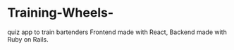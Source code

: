 # Training-Wheels-
quiz app to train bartenders Frontend made with React, Backend made with Ruby on Rails.
